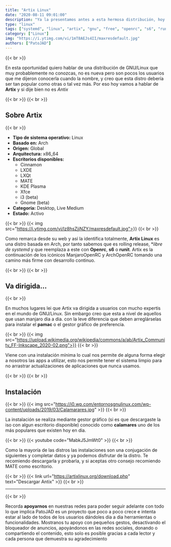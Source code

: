 ```yaml
---
title: "Artix Linux"
date: "2020-08-11 09:01:00"
description: "Ya la presentamos antes a esta hermosa distribución, hoy vamos a hablar de mi opinion personal"
type: "linux"
tags: ["systemd", "linux", "artix", "gnu", "free", "openrc", "s6", "runit", "arch", "manjaro"]
category: ["Linux"]
img: "https://i.ytimg.com/vi/1mT8AEJs4II/maxresdefault.jpg"
authors: ["PatoJAD"]
---
```


{{< br >}}

En esta oportunidad quiero hablar de una distribución de GNU/Linux que muy probablemente no conozcas, no es nueva pero son pocos los usuarios que me dijeron conocerla cuando la nombre, y creo que esta distro debería ser tan popular como otras o tal vez más. Por eso hoy vamos a hablar de **Artix** y si dije bien no es *Antix*

{{< br >}}
{{< br >}}

## Sobre Artix

{{< br >}}

* **Tipo de sistema operativo:** Linux
* **Basado en:** Arch
* **Origen:** Global
* **Arquitectura:** x86_64
* **Escritorios disponibles:**
    - Cinnamon
    - LXDE
    - LXQt
    - MATE
    - KDE Plasma
    - Xfce
    - i3 (beta)
    - Gnome (beta)
* **Categoría:** Desktop, Live Medium
* **Estado:** Activo

{{< br >}}
{{< img src="https://i.ytimg.com/vi/lz8hsZjjNZY/maxresdefault.jpg">}}
{{< br >}}

Como remarca desde su web y así la identifica totalmente, **Artix Linux** es una distro basada en Arch, por tanto sabemos que es rolling release, **libre de systemd* y que reemplaza a este con **Openrc**, **s6** o **runit**. Artix es la continuación de los icónicos ManjaroOpenRC y ArchOpenRC tomando una camino más firme con desarrollo continuo.

{{< br >}}
{{< br >}}

## Va dirigida…

{{< br >}}

En muchos lugares lei que Artix va dirigida a usuarios con mucho expertis en el mundo de GNU/Linux. Sin embargo creo que esta a nivel de aquellos que usan manjaro dia a dia. con la leve diferencia que deben arreglárselas para instalar el **pamac** o el gestor gráfico de preferencia.

{{< br >}}
{{< img src="https://upload.wikimedia.org/wikipedia/commons/a/ab/Artix_Community_FF-Inkscape_2020-02.png">}}
{{< br >}}

Viene con una instalación mínima lo cual nos permite de alguna forma elegir a nosotros las apps a utilizar, esto nos permite tener el sistema limpio para no arrastrar actualizaciones de aplicaciones que nunca usamos.

{{< br >}}
{{< br >}}

## Instalación

{{< br >}}
{{< img src="https://i0.wp.com/entornosgnulinux.com/wp-content/uploads/2019/03/Calamarares.jpg" >}}
{{< br >}}

La instalación se realiza mediante gestor gráfico (si es que descargaste la iso con algun escritorio disponible) conocido como **calamares** uno de los más populares que existen hoy en dia.

{{< br >}}
{{< youtube code="MabkJ5JmWt0" >}}
{{< br >}}

Como la mayoría de las distros las instalaciones son una conjugación de siguientes y completar datos y ya podemos disfrutar de la distro. Te recomiendo descargarla y probarla, y si aceptas otro consejo recomiendo MATE como escritorio.

{{< br >}}
{{< link url="https://artixlinux.org/download.php" text="Descargar Antix" >}}
{{< br >}}

---

{{< br >}}

Recorda **apoyarnos** en nuestras redes para poder seguir adelante con todo lo que implica PatoJAD es un proyecto que poco a poco crece e intenta estar al lado de todos de los usuarios dándoles dia a dia herramientas o funcionalidades. Mostranos tu apoyo con pequeños gestos, desactivando el bloqueador de anuncios, apoyándonos en las redes sociales, donando o compartiendo el contenido, esto solo es posible gracias a cada lector y cada persona que demuestra su agradecimiento
